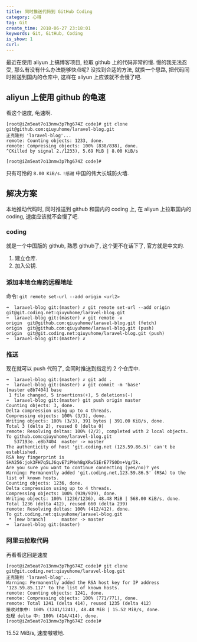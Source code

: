 ```yaml
---
title: 同时推送代码到 GitHub Coding
category: 心得
tag: Git
create_time: 2018-06-27 23:18:01
keywords: Git, GitHub, Coding
is_show: 1
curl: 
---
```




最近在使用 aliyun 上搞博客项目, 拉取 github 上的代码非常的慢. 慢的我无法忍受, 那么有没有什么办法能够快点呢? 没找到合适的方法, 就换一个思路, 把代码同时推送到国内的仓库中, 这样在 aliyun 上应该就不会慢了吧. 



## aliyun 上使用 github 的龟速

看这个速度, 龟速啊. 

```shell
[root@iZm5eat7o13nmw3p7hg674Z code]# git clone git@github.com:qiuyuhome/laravel-blog.git
正克隆到 'laravel-blog'...
remote: Counting objects: 1233, done.
remote: Compressing objects: 100% (838/838), done.
^CKilled by signal 2./1233), 5.69 MiB | 8.00 KiB/s

[root@iZm5eat7o13nmw3p7hg674Z code]#
```

只有可怜的 `8.00 KiB/s`. `!感谢` 中国的伟大长城防火墙. 

## 解决方案

本地推动代码时, 同时推送到 github 和国内的 coding 上, 在 aliyun 上拉取国内的 coding, 速度应该就不会慢了吧. 

### coding

就是一个中国版的 github, 熟悉 github了, 这个更不在话下了, 官方就是中文的. 

1. 建立仓库.
2. 加入公钥.

### 添加本地仓库的远程地址

命令: `git remote set-url --add origin <url2>`

```shell
➜  laravel-blog git:(master) ✗ git remote set-url --add origin git@git.coding.net:qiuyuhome/laravel-blog.git
➜  laravel-blog git:(master) ✗ git remote -v
origin	git@github.com:qiuyuhome/laravel-blog.git (fetch)
origin	git@github.com:qiuyuhome/laravel-blog.git (push)
origin	git@git.coding.net:qiuyuhome/laravel-blog.git (push)
➜  laravel-blog git:(master) ✗
```

### 推送

现在就可以 push 代码了, 会同时推送到指定的 2 个仓库中. 

```git
➜  laravel-blog git:(master) ✗ git add .
➜  laravel-blog git:(master) ✗ git commit -m 'base'
[master e8b7404] base
 1 file changed, 5 insertions(+), 5 deletions(-)
➜  laravel-blog git:(master) git push origin master
Counting objects: 3, done.
Delta compression using up to 4 threads.
Compressing objects: 100% (3/3), done.
Writing objects: 100% (3/3), 391 bytes | 391.00 KiB/s, done.
Total 3 (delta 2), reused 0 (delta 0)
remote: Resolving deltas: 100% (2/2), completed with 2 local objects.
To github.com:qiuyuhome/laravel-blog.git
   537193e..e8b7404  master -> master
The authenticity of host 'git.coding.net (123.59.86.5)' can't be established.
RSA key fingerprint is SHA256:jok3FH7q5LJ6qvE7iPNehBgXRw51ErE77S0Dn+Vg/Ik.
Are you sure you want to continue connecting (yes/no)? yes
Warning: Permanently added 'git.coding.net,123.59.86.5' (RSA) to the list of known hosts.
Counting objects: 1236, done.
Delta compression using up to 4 threads.
Compressing objects: 100% (939/939), done.
Writing objects: 100% (1236/1236), 48.48 MiB | 568.00 KiB/s, done.
Total 1236 (delta 412), reused 660 (delta 239)
remote: Resolving deltas: 100% (412/412), done.
To git.coding.net:qiuyuhome/laravel-blog.git
 * [new branch]      master -> master
➜  laravel-blog git:(master)
```



### 阿里云拉取代码

再看看这回是速度

```shell
[root@iZm5eat7o13nmw3p7hg674Z code]# git clone git@git.coding.net:qiuyuhome/laravel-blog.git
正克隆到 'laravel-blog'...
Warning: Permanently added the RSA host key for IP address '123.59.85.117' to the list of known hosts.
remote: Counting objects: 1241, done.
remote: Compressing objects: 100% (771/771), done.
remote: Total 1241 (delta 414), reused 1235 (delta 412)
接收对象中: 100% (1241/1241), 48.48 MiB | 15.52 MiB/s, done.
处理 delta 中: 100% (414/414), done.
[root@iZm5eat7o13nmw3p7hg674Z code]#
```

15.52 MiB/s, 速度嗷嗷地. 